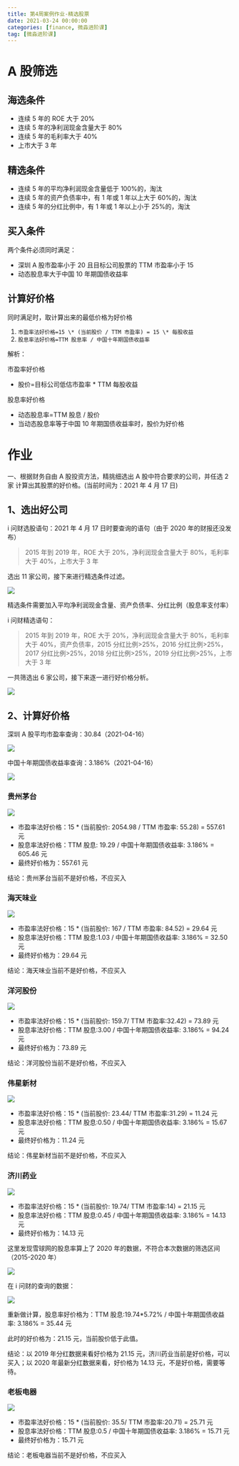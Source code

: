 ```yaml
---
title: 第4周案例作业-精选股票
date: 2021-03-24 00:00:00
categories: [finance, 微淼进阶课]
tag: [微淼进阶课]
---
```


# A 股筛选

## 海选条件

- 连续 5 年的 ROE 大于 20%
- 连续 5 年的净利润现金含量大于 80%
- 连续 5 年的毛利率大于 40%
- 上市大于 3 年

## 精选条件

- 连续 5 年的平均净利润现金含量低于 100%的，淘汰
- 连续 5 年的资产负债率中，有 1 年或 1 年以上大于 60%的，淘汰
- 连续 5 年的分红比例中，有 1 年或 1 年以上小于 25%的，淘汰

## 买入条件

两个条件必须同时满足：

- 深圳 A 股市盈率小于 20 且目标公司股票的 TTM 市盈率小于 15
- 动态股息率大于中国 10 年期国债收益率

## 计算好价格

同时满足时，取计算出来的最低价格为好价格

1. `市盈率法好价格=15 \* (当前股价 / TTM 市盈率) = 15 \* 每股收益`
2. `股息率法好价格=TTM 股息率 / 中国十年期国债收益率`

解析：

市盈率好价格

- 股价=目标公司低估市盈率 \* TTM 每股收益

股息率好价格

- 动态股息率=TTM 股息 / 股价
- 当动态股息率等于中国 10 年期国债收益率时，股价为好价格

# 作业

一、根据财务自由 A 股投资方法，精挑细选出 A 股中符合要求的公司，并任选 2 家 计算出其股票的好价格。(当前时间为：2021 年 4 月 17 日)

## 1、选出好公司

i 问财选股语句：2021 年 4 月 17 日时要查询的语句（由于 2020 年的财报还没发布）

> 2015 年到 2019 年，ROE 大于 20%，净利润现金含量大于 80%，毛利率大于 40%，上市大于 3 年

选出 11 家公司，接下来进行精选条件过滤。

![](https://gitee.com/bruceeewong/image-bed/raw/master/2022-2-27/1645933371248-image.png)

精选条件需要加入平均净利润现金含量、资产负债率、分红比例（股息率支付率）

i 问财精选语句：

> 2015 年到 2019 年，ROE 大于 20%，净利润现金含量大于 80%，毛利率大于 40%，资产负债率，2015 分红比例>25%，2016 分红比例>25%，2017 分红比例>25%，2018 分红比例>25%，2019 分红比例>25%，上市大于 3 年

一共筛选出 6 家公司，接下来逐一进行好价格分析。

![](https://gitee.com/bruceeewong/image-bed/raw/master/2022-2-27/1645933416954-image.png)

## 2、计算好价格

深圳 A 股平均市盈率查询：30.84（2021-04-16）

![](https://gitee.com/bruceeewong/image-bed/raw/master/2022-2-27/1645933442134-image.png)

中国十年期国债收益率查询：3.186%（2021-04-16）

![](https://gitee.com/bruceeewong/image-bed/raw/master/2022-2-27/1645933472482-image.png)

### 贵州茅台

![](https://gitee.com/bruceeewong/image-bed/raw/master/2022-2-27/1645933502110-image.png)

- 市盈率法好价格：15 \* (当前股价: 2054.98 / TTM 市盈率: 55.28) = 557.61 元
- 股息率法好价格：TTM 股息: 19.29 / 中国十年期国债收益率: 3.186% = 605.46 元
- 最终好价格为：557.61 元

结论：贵州茅台当前不是好价格，不应买入

### 海天味业

![](https://gitee.com/bruceeewong/image-bed/raw/master/2022-2-27/1645933531084-image.png)

- 市盈率法好价格：15 \* (当前股价: 167 / TTM 市盈率: 84.52) = 29.64 元
- 股息率法好价格：TTM 股息:1.03 / 中国十年期国债收益率: 3.186% = 32.50 元
- 最终好价格为：29.64 元

结论：海天味业当前不是好价格，不应买入

### 洋河股份

![](https://gitee.com/bruceeewong/image-bed/raw/master/2022-2-27/1645933570091-image.png)

- 市盈率法好价格：15 \* (当前股价: 159.7/ TTM 市盈率:32.42) = 73.89 元
- 股息率法好价格：TTM 股息:3.00 / 中国十年期国债收益率: 3.186% = 94.24 元
- 最终好价格为：73.89 元

结论：洋河股份当前不是好价格，不应买入

### 伟星新材

![](https://gitee.com/bruceeewong/image-bed/raw/master/2022-2-27/1645933592135-image.png)

- 市盈率法好价格：15 \* (当前股价: 23.44/ TTM 市盈率:31.29) = 11.24 元
- 股息率法好价格：TTM 股息:0.50 / 中国十年期国债收益率: 3.186% = 15.67 元
- 最终好价格为：11.24 元

结论：伟星新材当前不是好价格，不应买入

### 济川药业

![](https://gitee.com/bruceeewong/image-bed/raw/master/2022-2-27/1645933635610-image.png)

- 市盈率法好价格：15 \* (当前股价: 19.74/ TTM 市盈率:14) = 21.15 元
- 股息率法好价格：TTM 股息:0.45 / 中国十年期国债收益率: 3.186% = 14.13 元
- 最终好价格为：14.13 元

这里发现雪球网的股息率算上了 2020 年的数据，不符合本次数据的筛选区间（2015-2020 年）

![](https://gitee.com/bruceeewong/image-bed/raw/master/2022-2-27/1645933656107-image.png)

在 i 问财的查询的数据：

![](https://gitee.com/bruceeewong/image-bed/raw/master/2022-2-27/1645933671323-image.png)

重新做计算，股息率好价格为：TTM 股息:19.74\*5.72% / 中国十年期国债收益率: 3.186% = 35.44 元

此时的好价格为：21.15 元，当前股价低于此值。

结论：以 2019 年分红数据来看好价格为 21.15 元，济川药业当前是好价格，可以买入；以 2020 年最新分红数据来看，好价格为 14.13 元，不是好价格，需要等待。

### 老板电器

![](https://gitee.com/bruceeewong/image-bed/raw/master/2022-2-27/1645933703992-image.png)

- 市盈率法好价格：15 \* (当前股价: 35.5/ TTM 市盈率:20.71) = 25.71 元
- 股息率法好价格：TTM 股息:0.5 / 中国十年期国债收益率: 3.186% = 15.71 元
- 最终好价格为：15.71 元

结论：老板电器当前不是好价格，不应买入

